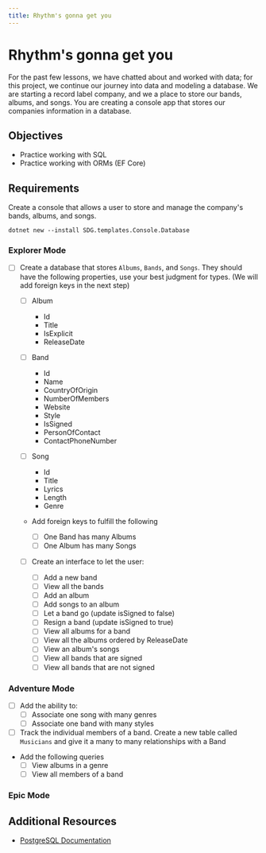 ```yaml
---
title: Rhythm's gonna get you
---
```


# Rhythm's gonna get you

For the past few lessons, we have chatted about and worked with data; for this
project, we continue our journey into data and modeling a database. We are
starting a record label company, and we a place to store our bands, albums, and
songs. You are creating a console app that stores our companies information in a
database.

## Objectives

- Practice working with SQL
- Practice working with ORMs (EF Core)

## Requirements

Create a console that allows a user to store and manage the company's bands,
albums, and songs.

```shell
dotnet new --install SDG.templates.Console.Database
```

### Explorer Mode

- [ ] Create a database that stores `Albums`, `Bands`, and `Songs`. They should
      have the following properties, use your best judgment for types. (We will
      add foreign keys in the next step)

  - [ ] Album
    - Id
    - Title
    - IsExplicit
    - ReleaseDate
  - [ ] Band
    - Id
    - Name
    - CountryOfOrigin
    - NumberOfMembers
    - Website
    - Style
    - IsSigned
    - PersonOfContact
    - ContactPhoneNumber
  - [ ] Song

    - Id
    - Title
    - Lyrics
    - Length
    - Genre

  - Add foreign keys to fulfill the following

    - [ ] One Band has many Albums
    - [ ] One Album has many Songs

  - [ ] Create an interface to let the user:

    - [ ] Add a new band
    - [ ] View all the bands
    - [ ] Add an album
    - [ ] Add songs to an album
    - [ ] Let a band go (update isSigned to false)
    - [ ] Resign a band (update isSigned to true)
    - [ ] View all albums for a band
    - [ ] View all the albums ordered by ReleaseDate
    - [ ] View an album's songs
    - [ ] View all bands that are signed
    - [ ] View all bands that are not signed

### Adventure Mode

- [ ] Add the ability to:
  - [ ] Associate one song with many genres
  - [ ] Associate one band with many styles
- [ ] Track the individual members of a band. Create a new table called
      `Musicians` and give it a many to many relationships with a Band
- Add the following queries
  - [ ] View albums in a genre
  - [ ] View all members of a band

### Epic Mode

## Additional Resources

- [PostgreSQL Documentation](https://www.postgresql.org/docs/)
